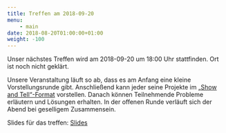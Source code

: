 ```yaml
---
title: Treffen am 2018-09-20
menu:
    - main
date: 2018-08-20T01:00:00+01:00
weight: -100
---
```


Unser nächstes Treffen wird am 2018-09-20 um 18:00 Uhr stattfinden. Ort ist noch nicht geklärt.

Unsere Veranstaltung läuft so ab, dass es am Anfang eine kleine Vorstellungsrunde gibt. Anschließend kann jeder seine Projekte im [„Show and Tell“-Format](https://en.wikipedia.org/wiki/Show_and_tell_(education)) vorstellen. Danach können Teilnehmende Probleme erläutern und Lösungen erhalten. In der offenen Runde verläuft sich der Abend bei geselligem Zusammensein.

Slides für das treffen: [Slides](/treffen/2018-09-20/slides.html)
